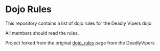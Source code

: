 Dojo Rules
==========

This repository contains a list of dojo rules for the Deadly Vipers dojo

All members should read the rules.

Project forked from the original [dojo_rules](https://github.com/deadlyvipers) page from the DeadlyVipers
